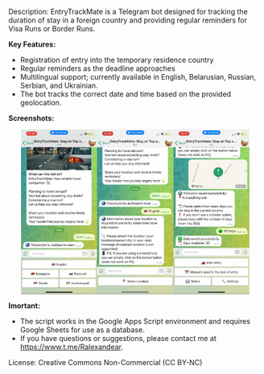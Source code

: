 Description: EntryTrackMate is a Telegram bot designed for tracking the duration of stay in a foreign country and providing regular reminders for Visa Runs or Border Runs.

**Key Features:**

- Registration of entry into the temporary residence country
- Regular reminders as the deadline approaches
- Multilingual support; currently available in English, Belarusian, Russian, Serbian, and Ukrainian.
- The bot tracks the correct date and time based on the provided geolocation.
  
**Screenshots:**
<div style="display: flex; justify-content: center;">
  <img src="https://github.com/Ralexandear/EntryTrackMate/blob/main/screenshots/1.jpg" width="30%">
  <img src="https://github.com/Ralexandear/EntryTrackMate/blob/main/screenshots/2.jpg" width="30%">
  <img src="https://github.com/Ralexandear/EntryTrackMate/blob/main/screenshots/3.jpg" width="30%">
</div>

**Imortant:**

- The script works in the Google Apps Script environment and requires Google Sheets for use as a database.
- If you have questions or suggestions, please contact me at https://www.t.me/Ralexandear.

License: Creative Commons Non-Commercial (CC BY-NC)
